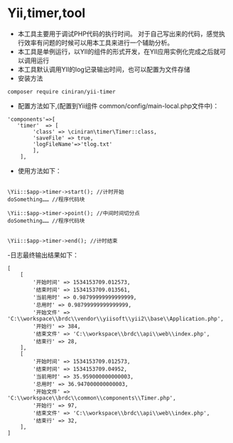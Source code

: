 # Yii,timer,tool
-  本工具主要用于调试PHP代码的执行时间。
对于自己写出来的代码，感觉执行效率有问题的时候可以用本工具来进行一个辅助分析。
- 本工具是单例运行，以YII的组件的形式开发，在YII应用实例化完成之后就可以调用运行
- 本工具默认调用YII的log记录输出时间，也可以配置为文件存储
- 安装方法
````
composer require ciniran/yii-timer
````
- 配置方法如下,(配置到Yii组件 common/config/main-local.php文件中)：
````
'components'=>[
   'timer'  => [
        'class' => \ciniran\timer\Timer::class,
        'saveFile' => true,
        'logFileName'=>'tlog.txt'
        ],
    ],
````
- 使用方法如下：
````

\Yii::$app->timer->start(); //计时开始
doSomething…… //程序代码块

\Yii::$app->timer->point(); //中间时间切分点
doSomething…… //程序代码块


\Yii::$app->timer->end(); //计时结束

````
-日志最终输出结果如下：
````
[
    [
        '开始时间' => 1534153709.012573,
        '结束时间' => 1534153709.013561,
        '当前用时' => 0.98799999999999999,
        '总用时' => 0.98799999999999999,
        '开始文件' => 'C:\\workspace\\brdc\\vendor\\yiisoft\\yii2\\base\\Application.php',
        '开始行' => 384,
        '结束文件' => 'C:\\workspace\\brdc\\api\\web\\index.php',
        '结束行' => 28,
    ],
    [
        '开始时间' => 1534153709.012573,
        '结束时间' => 1534153709.04952,
        '当前用时' => 35.959000000000003,
        '总用时' => 36.947000000000003,
        '开始文件' => 'C:\\workspace\\brdc\\common\\components\\Timer.php',
        '开始行' => 97,
        '结束文件' => 'C:\\workspace\\brdc\\api\\web\\index.php',
        '结束行' => 32,
    ],
]
````